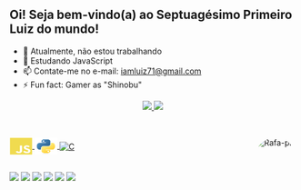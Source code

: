 ## Oi! Seja bem-vindo(a) ao Septuagésimo Primeiro Luiz do mundo!


- 🔭 Atualmente, não estou trabalhando
- 🌱 Estudando JavaScript
- 📫 Contate-me no e-mail: iamluiz71@gmail.com
- ⚡ Fun fact: Gamer as "Shinobu"




<div align="center">
  <a href="https://github.com/iamluiz71">
  <img height="120em" src="https://github-readme-stats.vercel.app/api?username=iamluiz71&show_icons=true&theme=dark&include_all_commits=true&count_private=true"/>
  <img height="120em" src="https://github-readme-stats.vercel.app/api/top-langs/?username=iamluiz71&layout=compact&langs_count=7&theme=dark"/>
</div>
  
  
##
  
  <div style="display: inline_block"><br>
  <img align="center" alt="Js" height="30" width="40" src="https://raw.githubusercontent.com/devicons/devicon/master/icons/javascript/javascript-plain.svg">
  <img align="center" alt="Python" height="30" width="40" src="https://raw.githubusercontent.com/devicons/devicon/master/icons/python/python-original.svg">
  <img align="center" alt="C" height="30" width="40" src="https://cdn.jsdelivr.net/gh/devicons/devicon/icons/c/c-original.svg">
  <img align="right" alt="Rafa-pic" height="150" style="border-radius:50px;" src="https://i.pinimg.com/564x/ed/9a/d3/ed9ad3b2a9102fe9296300aa0fdcbaaf.jpg">
</div>
  
 
 
 ##
 
  <div> 
  <a href="https://www.youtube.com/channel/UCAYDffLNPYKDlwVXGc97MtQ" target="_blank"><img src="https://img.shields.io/badge/YouTube-FF0000?style=for-the-badge&logo=youtube&logoColor=white" target="_blank"></a>
  <a href="https://instagram.com/iamluiz71" target="_blank"><img src="https://img.shields.io/badge/-Instagram-%23E4405F?style=for-the-badge&logo=instagram&logoColor=white" target="_blank"></a>
 	<a href="https://www.twitch.tv/luiz71" target="_blank"><img src="https://img.shields.io/badge/Twitch-9146FF?style=for-the-badge&logo=twitch&logoColor=white" target="_blank"></a>
 <a href="https://discord.gg/Pm7rnQ3GVA" target="_blank"><img src="https://img.shields.io/badge/Discord-7289DA?style=for-the-badge&logo=discord&logoColor=white" target="_blank"></a> 
  <a href = "mailto:iamluiz71@gmail.com"><img src="https://img.shields.io/badge/-Gmail-%23333?style=for-the-badge&logo=gmail&logoColor=white" target="_blank"></a>
  <a href="https://www.linkedin.com/in/luiz-fernandes-m-lopes-3b219423a/" target="_blank"><img src="https://img.shields.io/badge/-LinkedIn-%230077B5?style=for-the-badge&logo=linkedin&logoColor=white" target="_blank"></a> 
 
</div>
